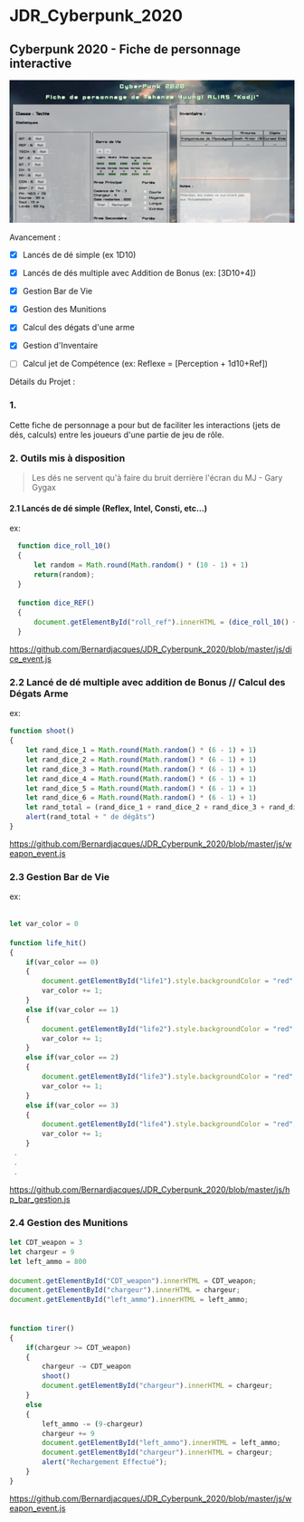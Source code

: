 # JDR_Cyberpunk_2020


## Cyberpunk 2020 - Fiche de personnage interactive
![Preview of CyberPunk2020](https://raw.githubusercontent.com/Bernardjacques/JDR_Cyberpunk_2020/master/img/Preview_CyberPunk2020.png)

Avancement :

- [X] Lancés de dé simple (ex 1D10)
- [X] Lancés de dés multiple avec Addition de Bonus (ex: [3D10+4])
- [X] Gestion Bar de Vie
- [X] Gestion des Munitions
- [X] Calcul des dégats d'une arme
- [X] Gestion d'Inventaire
- [ ] Calcul jet de Compétence (ex: Reflexe = [Perception + 1d10+Ref])


Détails du Projet : 

### 1.
Cette fiche de personnage a pour but de faciliter les interactions (jets de dés, calculs) entre les joueurs d'une partie de jeu de rôle.

### 2. Outils mis à disposition

> Les dés ne servent qu'à faire du bruit derrière l'écran du MJ - Gary Gygax

#### 2.1 Lancés de dé simple (Reflex, Intel, Consti, etc...)

ex:
```javascript
  function dice_roll_10()
  {
      let random = Math.round(Math.random() * (10 - 1) + 1)
      return(random);
  }
  
  function dice_REF()
  {
      document.getElementById("roll_ref").innerHTML = (dice_roll_10() + REF)
  }
```
https://github.com/Bernardjacques/JDR_Cyberpunk_2020/blob/master/js/dice_event.js

### 2.2 Lancé de dé multiple avec addition de Bonus // Calcul des Dégats Arme

ex:
```javascript
function shoot()
{
    let rand_dice_1 = Math.round(Math.random() * (6 - 1) + 1)
    let rand_dice_2 = Math.round(Math.random() * (6 - 1) + 1)
    let rand_dice_3 = Math.round(Math.random() * (6 - 1) + 1)
    let rand_dice_4 = Math.round(Math.random() * (6 - 1) + 1)
    let rand_dice_5 = Math.round(Math.random() * (6 - 1) + 1)
    let rand_dice_6 = Math.round(Math.random() * (6 - 1) + 1)
    let rand_total = (rand_dice_1 + rand_dice_2 + rand_dice_3 + rand_dice_4 + rand_dice_5 + rand_dice_6)+1
    alert(rand_total + " de dégâts")
}
```
https://github.com/Bernardjacques/JDR_Cyberpunk_2020/blob/master/js/weapon_event.js

### 2.3 Gestion Bar de Vie

ex:
```javascript

let var_color = 0

function life_hit() 
{
    if(var_color == 0)
    {
        document.getElementById("life1").style.backgroundColor = "red";
        var_color += 1;
    }
    else if(var_color == 1)
    {
        document.getElementById("life2").style.backgroundColor = "red";
        var_color += 1;
    }
    else if(var_color == 2)
    {
        document.getElementById("life3").style.backgroundColor = "red";
        var_color += 1;
    }
    else if(var_color == 3)
    {
        document.getElementById("life4").style.backgroundColor = "red";
        var_color += 1;
    }
 .
 .
 .
```
https://github.com/Bernardjacques/JDR_Cyberpunk_2020/blob/master/js/hp_bar_gestion.js


### 2.4 Gestion des Munitions

```javascript
let CDT_weapon = 3
let chargeur = 9
let left_ammo = 800

document.getElementById("CDT_weapon").innerHTML = CDT_weapon;
document.getElementById("chargeur").innerHTML = chargeur;
document.getElementById("left_ammo").innerHTML = left_ammo;


function tirer()
{
    if(chargeur >= CDT_weapon)
    {
        chargeur -= CDT_weapon
        shoot()
        document.getElementById("chargeur").innerHTML = chargeur;
    }
    else
    {
        left_ammo -= (9-chargeur)
        chargeur += 9
        document.getElementById("left_ammo").innerHTML = left_ammo;
        document.getElementById("chargeur").innerHTML = chargeur;
        alert("Rechargement Effectué");
    }
}
```
https://github.com/Bernardjacques/JDR_Cyberpunk_2020/blob/master/js/weapon_event.js

